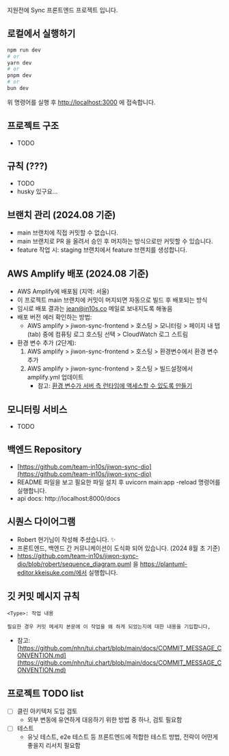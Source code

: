 지원전에 Sync 프론트엔드 프로젝트 입니다.

## 로컬에서 실행하기

```bash
npm run dev
# or
yarn dev
# or
pnpm dev
# or
bun dev
```

위 명령어를 실행 후 [http://localhost:3000](http://localhost:3000) 에 접속합니다.

## 프로젝트 구조

- TODO

## 규칙 (???)

- TODO
- husky 있구요...

## 브랜치 관리 (2024.08 기준)

- main 브랜치에 직접 커밋할 수 없습니다.
- main 브랜치로 PR 을 올려서 승인 후 머지하는 방식으로만 커밋할 수 있습니다.
- feature 작업 시: staging 브랜치에서 feature 브랜치를 생성합니다.

## AWS Amplify 배포 (2024.08 기준)

- AWS Amplify에 배포됨 (지역: 서울)
- 이 프로젝트 main 브랜치에 커밋이 머지되면 자동으로 빌드 후 배포되는 방식
- 임시로 배포 결과는 jean@in10s.co 메일로 보내지도록 해놓음
- 배포 버전 에러 확인하는 방법:
  - AWS amplify > jiwon-sync-frontend > 호스팅 > 모니터링 > 페이지 내 탭(tab) 중에 컴퓨팅 로그 호스팅 선택 > CloudWatch 로그 스트림
- 환경 변수 추가 (2단계):
  1. AWS amplify > jiwon-sync-frontend > 호스팅 > 환경변수에서 환경 변수 추가
  2. AWS amplify > jiwon-sync-frontend > 호스팅 > 빌드설정에서 amplify.yml 업데이트
     - 참고: [환경 변수가 서버 측 런타임에 액세스할 수 있도록 만들기](https://docs.aws.amazon.com/ko_kr/amplify/latest/userguide/ssr-environment-variables.html)

## 모니터링 서비스

- TODO

## 백엔드 Repository

- [https://github.com/team-in10s/jiwon-sync-dio](https://github.com/team-in10s/jiwon-sync-dio)
- README 파일을 보고 필요한 파일 설치 후 uvicorn main:app -reload 명령어를 실행합니다.
- api docs: http://localhost:8000/docs

## 시퀀스 다이어그램

- Robert 현기님이 작성해 주셨습니다. ✨
- 프론트엔드, 백엔드 간 커뮤니케이션이 도식화 되어 있습니다. (2024 8월 초 기준)
- https://github.com/team-in10s/jiwon-sync-dio/blob/robert/sequence_diagram.puml 을 https://plantuml-editor.kkeisuke.com/에서 실행합니다.

## 깃 커밋 메시지 규칙

```
<Type>: 작업 내용

필요한 경우 커밋 메세지 본문에 이 작업을 왜 하게 되었는지에 대한 내용을 기입합니다,
```

- 참고: [https://github.com/nhn/tui.chart/blob/main/docs/COMMIT_MESSAGE_CONVENTION.md](https://github.com/nhn/tui.chart/blob/main/docs/COMMIT_MESSAGE_CONVENTION.md)

## 프로젝트 TODO list

- [ ] 클린 아키텍처 도입 검토
  - 외부 변동에 유연하게 대응하기 위한 방법 중 하나, 검토 필요함
- [ ] 테스트
  - 유닛 테스트, e2e 테스트 등 프론트엔드에 적합한 테스트 방법, 전략이 어떤게 좋을지 리서치 필요함
